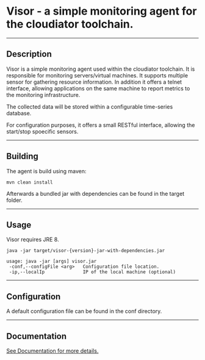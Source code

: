 ﻿# Visor - a simple monitoring agent for the cloudiator toolchain.
***
## Description

Visor is a simple monitoring agent used within the cloudiator toolchain. It is responsible
for monitoring servers/virtual machines. It supports multiple sensor for gathering resource information. In addition it offers a telnet interface, allowing applications on the same machine to report metrics to the monitoring infrastructure.

The collected data will be stored within a configurable time-series database.

For configuration purposes, it offers a small RESTful interface, allowing the start/stop spoecific sensors.

***
## Building
The agent is build using maven:
```
mvn clean install
```
Afterwards a bundled jar with dependencies can be found in the target folder.
***
## Usage
Visor requires JRE 8.
```
java -jar target/visor-{version}-jar-with-dependencies.jar
```
```
usage: java -jar [args] visor.jar
 -conf,--configFile <arg>   Configuration file location.
 -ip,--localIp              IP of the local machine (optional)
```
***
## Configuration
A default configuration file can be found in the conf directory.
***
## Documentation
[See Documentation for more details.](documentation/README.md)

